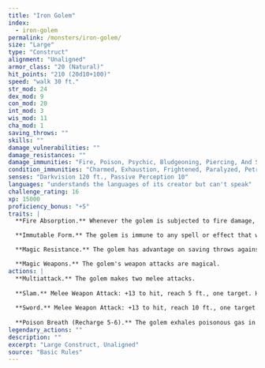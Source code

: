 ```yaml
---
title: "Iron Golem"
index:
  - iron-golem
permalink: /monsters/iron-golem/
size: "Large"
type: "Construct"
alignment: "Unaligned"
armor_class: "20 (Natural)"
hit_points: "210 (20d10+100)"
speed: "walk 30 ft."
str_mod: 24
dex_mod: 9
con_mod: 20
int_mod: 3
wis_mod: 11
cha_mod: 1
saving_throws: ""
skills: ""
damage_vulnerabilities: ""
damage_resistances: ""
damage_immunities: "Fire, Poison, Psychic, Bludgeoning, Piercing, And Slashing From Nonmagical Weapons That Aren'T Adamantine"
condition_immunities: "Charmed, Exhaustion, Frightened, Paralyzed, Petrified, Poisoned"
senses: "Darkvision 120 ft., Passive Perception 10"
languages: "understands the languages of its creator but can't speak"
challenge_rating: 16
xp: 15000
proficiency_bonus: "+5"
traits: |
  **Fire Absorption.** Whenever the golem is subjected to fire damage, it takes no damage and instead regains a number of hit points equal to the fire damage dealt.

  **Immutable Form.** The golem is immune to any spell or effect that would alter its form.

  **Magic Resistance.** The golem has advantage on saving throws against spells and other magical effects.

  **Magic Weapons.** The golem's weapon attacks are magical.
actions: |
  **Multiattack.** The golem makes two melee attacks.
  
  **Slam.** Melee Weapon Attack: +13 to hit, reach 5 ft., one target. Hit: 20 (3d8 + 7) bludgeoning damage.
  
  **Sword.** Melee Weapon Attack: +13 to hit, reach 10 ft., one target. Hit: 23 (3d10 + 7) slashing damage.
  
  **Poison Breath (Recharge 5-6).** The golem exhales poisonous gas in a 15-foot cone. Each creature in that area must make a DC 19 Constitution saving throw, taking 45 (10d8) poison damage on a failed save, or half as much damage on a successful one.  
legendary_actions: ""
description: ""
excerpt: "Large Construct, Unaligned"
source: "Basic Rules"
---
```

